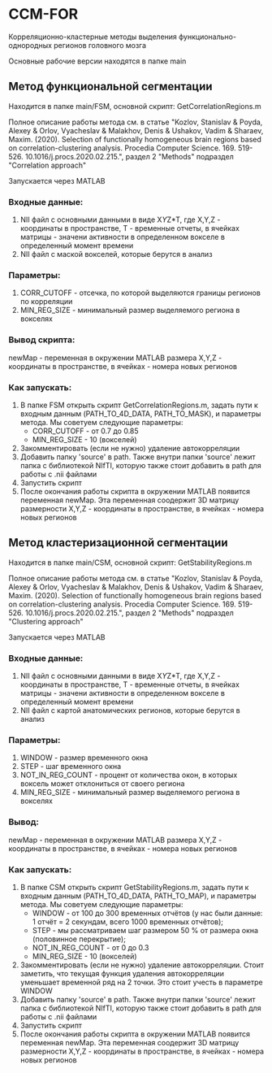 # CCM-FOR
Корреляционно-кластерные методы выделения функционально-однородных регионов головного мозга

Основные рабочие версии находятся в папке main



## Метод функциональной сегментации

Находится в папке main/FSM, основной скрипт: GetCorrelationRegions.m

Полное описание работы метода см. в статье "Kozlov, Stanislav & Poyda, Alexey & Orlov, Vyacheslav & Malakhov, Denis & Ushakov, Vadim & Sharaev, Maxim. (2020). Selection of functionally homogeneous brain regions based on correlation-clustering analysis. Procedia Computer Science. 169. 519-526. 10.1016/j.procs.2020.02.215.", раздел 2 "Methods" подраздел "Correlation approach" 

Запускается через MATLAB

### Входные данные:
   1. NII файл с основными данными в виде X*Y*Z*T, где X,Y,Z - координаты в пространстве, T - временные отчеты, в ячейках матрицы - значени активности в определенном вокселе в определенный момент времени
   2. NII файл с маской вокселей, которые берутся в анализ

### Параметры:
   1. CORR_CUTOFF - отсечка, по которой выделяются границы регионов по корреляции
   2. MIN_REG_SIZE - минимальный размер выделяемого региона в вокселях

### Вывод скрипта:
   newMap - переменная в окружении MATLAB размера X,Y,Z - координаты в пространстве, в ячейках - номера новых регионов

### Как запускать:
   1. В папке FSM открыть скрипт GetCorrelationRegions.m, задать пути к входным данным (PATH_TO_4D_DATA, PATH_TO_MASK), и параметры метода. Мы советуем следующие параметры:
      * CORR_CUTOFF - от 0.7 до 0.85
      * MIN_REG_SIZE - 10 (вокселей)
   2. Закомментировать (если не нужно) удаление автокорреляции
   3. Добавить папку 'source' в path. Также внутри папки 'source' лежит папка с библиотекой NIfTI, которую также стоит добавить в path для работы с .nii файлами
   4. Запустить скрипт
   5. После окончания работы скрипта в окружении MATLAB появится переменная newMap. Эта переменная соодержит 3D матрицу размерности X,Y,Z - координаты в пространстве, в ячейках - номера новых регионов 


## Метод кластеризационной сегментации

Находится в папке main/CSM, основной скрипт: GetStabilityRegions.m

Полное описание работы метода см. в статье "Kozlov, Stanislav & Poyda, Alexey & Orlov, Vyacheslav & Malakhov, Denis & Ushakov, Vadim & Sharaev, Maxim. (2020). Selection of functionally homogeneous brain regions based on correlation-clustering analysis. Procedia Computer Science. 169. 519-526. 10.1016/j.procs.2020.02.215.", раздел 2 "Methods" подраздел "Clustering approach" 

Запускается через MATLAB

### Входные данные:
   1. NII файл с основными данными в виде X*Y*Z*T, где X,Y,Z - координаты в пространстве, T - временные отчеты, в ячейках матрицы - значени активности в определенном вокселе в определенный момент времени
   2. NII файл с картой анатомических регионов, которые берутся в анализ

### Параметры:
   1. WINDOW - размер временного окна
   2. STEP - шаг временного окна
   3. NOT_IN_REG_COUNT - процент от количества окон, в которых воксель может отклониться от своего региона
   4. MIN_REG_SIZE - минимальный размер выделяемого региона в вокселях

### Вывод:
   newMap - переменная в окружении MATLAB размера X,Y,Z - координаты в пространстве, в ячейках - номера новых регионов

### Как запускать:
   1. В папке CSM открыть скрипт GetStabilityRegions.m, задать пути к входным данным (PATH_TO_4D_DATA, PATH_TO_MAP), и параметры метода. Мы советуем следующие параметры:
      * WINDOW - от 100 до 300 временных отчётов (у нас были данные: 1 отчёт = 2 секундам, всего 1000 временных отчётов);
      * STEP - мы рассматриваем шаг размером 50 % от размера окна (половинное перекрытие);
      * NOT_IN_REG_COUNT - от 0 до 0.3
      * MIN_REG_SIZE - 10 (вокселей)
   2. Закомментировать (если не нужно) удаление автокорреляции. Стоит заметить, что текущая функция удаления автокорреляции уменьшает временной ряд на 2 точки. Это стоит учесть в параметре WINDOW
   3. Добавить папку 'source' в path. Также внутри папки 'source' лежит папка с библиотекой NIfTI, которую также стоит добавить в path для работы с .nii файлами
   4. Запустить скрипт
   5. После окончания работы скрипта в окружении MATLAB появится переменная newMap. Эта переменная соодержит 3D матрицу размерности X,Y,Z - координаты в пространстве, в ячейках - номера новых регионов 
   
   

